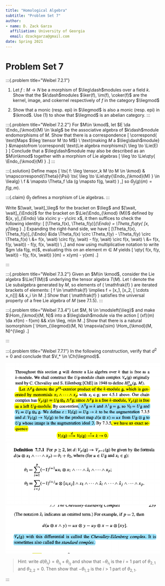 ```yaml
---
title: "Homological Algebra"
subtitle: "Problem Set 7"
author:
- name: D. Zack Garza
  affiliation: University of Georgia 
  email: dzackgarza@gmail.com 
date: Spring 2021
---
```


# Problem Set 7 

:::{.problem title="Weibel 7.2.1"}
1. Let $f:M\to N$ be a morphism of $\lieg\dash$modules over a field $k$.
  Show that the $k\dash$modules $\ker(f), \im(f), \coker(f)$ are the kernel, image, and cokernel respectively of $f$ in the category $\liegmod$

2. Show that a monic (resp. epi) in $\liegmod$ is also a monic (resp. epi) in $\kmod$.
  Use (1) to show that $\liegmod$ is an abelian category.
:::

:::{.problem title="Weibel 7.2.2"}
For $M\in \kmod$, let $E \da \Endo_{\kmod}(M) \in \kalg$ be the associative algebra of $k\dash$module endomorphisms of $M$.
Show that there is a correspondence
\[
\correspond{
  \text{Maps $\lieg \tensor M \to M$} \\
  \text{making $M$ a $\lieg\dash$module}
}
&\mapstofrom
\correspond{
  \text{Lie algebra morphisms}\\
  \lieg \to \Lie(E)
}
\]
Conclude that a $\lieg\dash$module may also be described as an $M\in\kmod$ together with a morphism of Lie algebras
\[
\lieg \to \Lie\qty{ \Endo_{\kmod}(M) }
.\]
:::


:::{.solution}
Define maps
\[
\ts{ f: \lieg \tensor_k M \to M \in \kmod} &
\mapscorrespond{\Theta}{\Psi} 
\ts{ \lieg \to \Lie\qty{\Endo_{\kmod}(M) } \in \liealg} \\
f & \mapsto \Theta_f \da (g \mapsto f(g, \wait) )
,\]
so $\Theta_f(g)(m) = f(g, m)$.


:::{.claim}
$\Theta_f$ defines a morphism of Lie algebras.
:::

Write $[\wait, \wait]_\lieg$ for the bracket on $\lieg$ and $[\wait, \wait]_{\Endo}$ for the bracket on $\Lie(\Endo_{\kmod} (M))$ defined by $[x, y]_{\Endo} \da x\circ y - y\circ x$, it then suffices to check the following identity:
\[
[\Theta_f(x), \Theta_f(y)]_{\Endo} 
= \Theta_f\qty{ [x, y]_\lieg }
.\]
Expanding the right-hand side, we have
\[
[\Theta_f(x), \Theta_f(y)]_{\Endo} 
&\da
\Theta_f(x) \circ \Theta_f(y) - \Theta_f(y) \circ \Theta_f(x) \\
&= f(x, \wait) \circ f(y, \wait) - f(y, \wait) \circ f(x, \wait) \\
&= f(x, f(y, \wait)) - f(y, f(x, \wait)) \\
,\]
and now using multiplicative notation to write $gm \da f(g, m)$, evaluating this on an element $m\in M$ yields
\[
\qty{ f(x, f(y, \wait)) - f(y, f(x, \wait)) }(m) = x(ym) - y(xm)
.\]





:::


:::{.problem title="Weibel 7.3.2"}
Given an $M\in \kmod$, consider the Lie algebra $\Lie(T(M))$ underlying the tensor algebra $T(M)$.
Let $\mathfrak{f}$ denote the Lie subalgebra generated by $M$, so elements of \( \mathfrak{f}  \) are iterated brackets of elements: 
\[
f \in \mathfrak{f} \implies f = [x_1\, [x_2\, [ \cdots x_n]]] && x_i \in M
.\]
Show that \( \mathfrak{f}  \) satisfies the universal property of a free Lie algebra of $M$ (see 7.1.5).
:::

:::{.problem title="Weibel 7.3.4"}
Let $M, N \in \modsleft{\lieg}$ and make $\Hom_{\kmod}(M, N)$ into a $\lieg\dash$module via the action
\[
(xf)(m) \da xf(m) - f(xm) && x\in \lieg, m\in M
.\]
Show that there is a natural isomorphism
\[
\Hom_{\liegmod}(M, N) \mapsvia{\sim} \Hom_{\kmod}(M, N)^{\lieg}
.\]

:::


:::{.problem title="Weibel 7.7.1"}
In the following construction, verify that $d^2 = 0$ and conclude that $V_* \in \Ch(\liegmod)$.

![image_2021-04-15-20-21-33](figures/image_2021-04-15-20-21-33.png)
![image_2021-04-15-20-21-43](figures/image_2021-04-15-20-21-43.png)
![image_2021-04-15-20-21-55](figures/image_2021-04-15-20-21-55.png)

> Hint: write $d(\theta_{i_1}) = \theta_{i_1} + \theta_{i_2}$ and show that $-\theta_{i_1}$ is the $i=1$ part of $\theta_{2, 1}$ and $\theta_{2, 2} = 0$.
> Then show that $-\theta_{1, 2}$ is the $i>1$ part of $\theta_{2, 1}$.

:::
